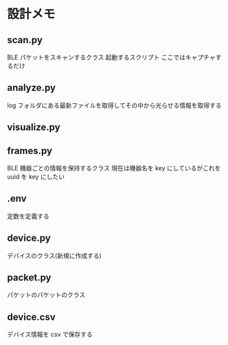 # 設計メモ

## scan.py

BLE パケットをスキャンするクラス
起動するスクリプト
ここではキャプチャするだけ

## analyze.py

log フォルダにある最新ファイルを取得してその中から光らせる情報を取得する

## visualize.py

## frames.py

BLE 機器ごとの情報を保持するクラス
現在は機器名を key にしているがこれを uuid を key にしたい

## .env

定数を定義する

## device.py

デバイスのクラス(新規に作成する)

## packet.py

パケットのパケットのクラス

## device.csv

デバイス情報を csv で保存する
